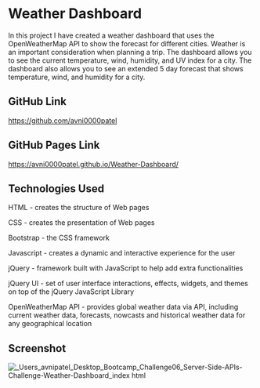 # Weather Dashboard
In this project I have created a weather dashboard that uses the OpenWeatherMap API to show the forecast for different cities. Weather is an important consideration when planning a trip. The dashboard allows you to see the current temperature, wind, humidity, and UV index for a city. The dashboard also allows you to see an extended 5 day forecast that shows temperature, wind, and humidity for a city.
## GitHub Link
https://github.com/avni0000patel
## GitHub Pages Link
https://avni0000patel.github.io/Weather-Dashboard/
## Technologies Used
HTML - creates the structure of Web pages

CSS - creates the presentation of Web pages

Bootstrap - the CSS framework

Javascript - creates a dynamic and interactive experience for the user

jQuery - framework built with JavaScript to help add extra functionalities

jQuery UI - set of user interface interactions, effects, widgets, and themes on top of the jQuery JavaScript Library

OpenWeatherMap API - provides global weather data via API, including current weather data, forecasts, nowcasts and historical weather data for any geographical location
## Screenshot
![_Users_avnipatel_Desktop_Bootcamp_Challenge06_Server-Side-APIs-Challenge-Weather-Dashboard_index html](https://user-images.githubusercontent.com/104175474/179132888-4f53b0a2-423e-48cc-a8fb-96743a6782a6.png)
